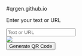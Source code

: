 #qrgen.github.io
<!DOCTYPE html>
<html lang="en">
<html>
<head>
    <meta name="viewport" content="width=device=width, initial-scale=1.0">
    <title>QR_CODE_GENERATOR</title>
    <link rel="stylesheet" href="QR.css">
</head>
<body>
<div class="container">
    <p>Enter your text or URL</p>
    <input type="text" placeholder="Text or URL" id="qrText">
    <div id="imgBox">
        <img src="![image](https://user-images.githubusercontent.com/94593299/216765497-b80d15ac-1b7d-4a57-b7d9-8d734d789aae.png)
" id="qrImage">
    </div>
    <button onclick="generateQR()">Generate QR Code</button>
</div>
<script>
    let imgBox = document.getElementById("imgBox");
    let qrImage = document.getElementById("qrImage");
    let qrText = document.getElementById("qrText");

function generateQR(){
    if(qrText.value.length > 0){
        qrImage.src = "https://api.qrserver.com/v1/create-qr-code/?size=150x150&data=" + qrText.value;
    imgBox.classList.add("show-img");
    }
    else{
        qrText.classList.add('error');
        setTimeout(()=>{
            qrText.classList.remove('error');
        },1000)
    }
    }
</script>



</body>
</html>
